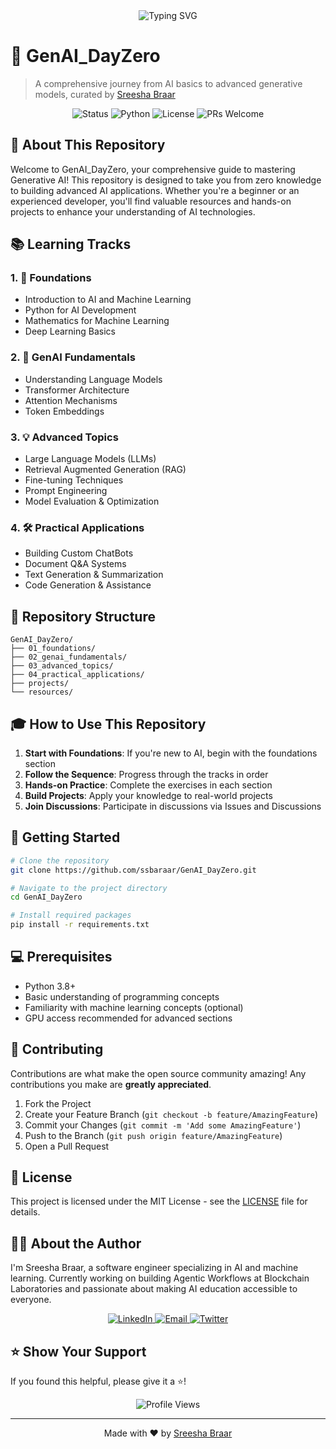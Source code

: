 <div align="center">
  <img src="https://readme-typing-svg.herokuapp.com?font=Fira+Code&pause=1000&color=2E9EF7&center=true&vCenter=true&width=435&lines=Welcome+to+GenAI_DayZero;Learn+AI+from+Ground+Zero;Master+LLMs+%26+RAG;Explore+Fine-tuning" alt="Typing SVG" />
</div>

# 🤖 GenAI_DayZero

> A comprehensive journey from AI basics to advanced generative models, curated by [Sreesha Braar](https://github.com/ssbaraar)

<div align="center">
  <img src="https://img.shields.io/badge/Status-Active-success?style=for-the-badge" alt="Status" />
  <img src="https://img.shields.io/badge/Python-3.8+-blue?style=for-the-badge&logo=python&logoColor=white" alt="Python" />
  <img src="https://img.shields.io/badge/License-MIT-yellow?style=for-the-badge" alt="License" />
  <img src="https://img.shields.io/badge/PRs-Welcome-brightgreen?style=for-the-badge" alt="PRs Welcome" />
</div>

## 🎯 About This Repository

Welcome to GenAI_DayZero, your comprehensive guide to mastering Generative AI! This repository is designed to take you from zero knowledge to building advanced AI applications. Whether you're a beginner or an experienced developer, you'll find valuable resources and hands-on projects to enhance your understanding of AI technologies.

## 📚 Learning Tracks

### 1. 🌱 Foundations
- Introduction to AI and Machine Learning
- Python for AI Development
- Mathematics for Machine Learning
- Deep Learning Basics

### 2. 🚀 GenAI Fundamentals
- Understanding Language Models
- Transformer Architecture
- Attention Mechanisms
- Token Embeddings

### 3. 💡 Advanced Topics
- Large Language Models (LLMs)
- Retrieval Augmented Generation (RAG)
- Fine-tuning Techniques
- Prompt Engineering
- Model Evaluation & Optimization

### 4. 🛠️ Practical Applications
- Building Custom ChatBots
- Document Q&A Systems
- Text Generation & Summarization
- Code Generation & Assistance

## 📂 Repository Structure

```
GenAI_DayZero/
├── 01_foundations/
├── 02_genai_fundamentals/
├── 03_advanced_topics/
├── 04_practical_applications/
├── projects/
└── resources/
```

## 🎓 How to Use This Repository

1. **Start with Foundations**: If you're new to AI, begin with the foundations section
2. **Follow the Sequence**: Progress through the tracks in order
3. **Hands-on Practice**: Complete the exercises in each section
4. **Build Projects**: Apply your knowledge to real-world projects
5. **Join Discussions**: Participate in discussions via Issues and Discussions

## 🔧 Getting Started

```bash
# Clone the repository
git clone https://github.com/ssbaraar/GenAI_DayZero.git

# Navigate to the project directory
cd GenAI_DayZero

# Install required packages
pip install -r requirements.txt
```

## 💻 Prerequisites

- Python 3.8+
- Basic understanding of programming concepts
- Familiarity with machine learning concepts (optional)
- GPU access recommended for advanced sections

## 🤝 Contributing

Contributions are what make the open source community amazing! Any contributions you make are **greatly appreciated**.

1. Fork the Project
2. Create your Feature Branch (`git checkout -b feature/AmazingFeature`)
3. Commit your Changes (`git commit -m 'Add some AmazingFeature'`)
4. Push to the Branch (`git push origin feature/AmazingFeature`)
5. Open a Pull Request

## 📝 License

This project is licensed under the MIT License - see the [LICENSE](LICENSE) file for details.

## 👨‍💻 About the Author

I'm Sreesha Braar, a software engineer specializing in AI and machine learning. Currently working on building Agentic Workflows at Blockchain Laboratories and passionate about making AI education accessible to everyone.

<div align="center">
  <a href="https://www.linkedin.com/in/ssbaraar/">
    <img src="https://img.shields.io/badge/LinkedIn-0077B5?style=for-the-badge&logo=linkedin&logoColor=white" alt="LinkedIn" />
  </a>
  <a href="mailto:ssbaraar02@gmail.com">
    <img src="https://img.shields.io/badge/Email-D14836?style=for-the-badge&logo=gmail&logoColor=white" alt="Email" />
  </a>
  <a href="https://twitter.com/sreesha_baraar">
    <img src="https://img.shields.io/badge/Twitter-1DA1F2?style=for-the-badge&logo=twitter&logoColor=white" alt="Twitter" />
  </a>
</div>

## ⭐ Show Your Support

If you found this helpful, please give it a ⭐️!

<div align="center">
  <img src="https://komarev.com/ghpvc/?username=ssbaraar&color=blue&style=flat-square&label=Repository+Views" alt="Profile Views" />
</div>

---

<div align="center">
Made with ❤️ by <a href="https://github.com/ssbaraar">Sreesha Braar</a>
</div>
